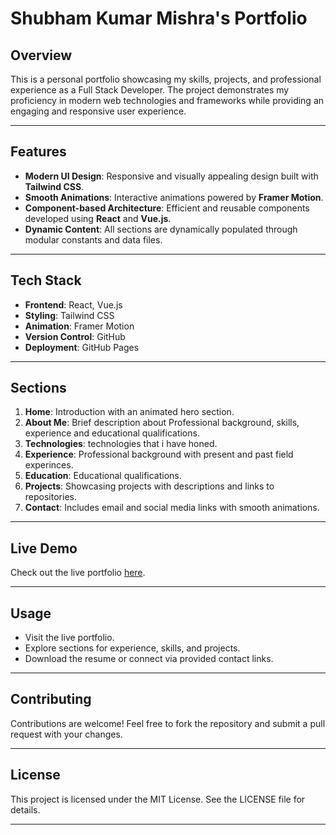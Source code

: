# Shubham Kumar Mishra's Portfolio

## Overview

This is a personal portfolio showcasing my skills, projects, and professional experience as a Full Stack Developer. The project demonstrates my proficiency in modern web technologies and frameworks while providing an engaging and responsive user experience.

---

## Features

- **Modern UI Design**: Responsive and visually appealing design built with **Tailwind CSS**.
- **Smooth Animations**: Interactive animations powered by **Framer Motion**.
- **Component-based Architecture**: Efficient and reusable components developed using **React** and **Vue.js**.
- **Dynamic Content**: All sections are dynamically populated through modular constants and data files.

---

## Tech Stack

- **Frontend**: React, Vue.js
- **Styling**: Tailwind CSS
- **Animation**: Framer Motion
- **Version Control**: GitHub
- **Deployment**: GitHub Pages

---

## Sections

1. **Home**: Introduction with an animated hero section.
2. **About Me**: Brief description about Professional background, skills, experience and educational qualifications.
3. **Technologies**: technologies that i have honed.
4. **Experience**: Professional background with present and past field experinces.
5. **Education**: Educational qualifications.
6. **Projects**: Showcasing projects with descriptions and links to repositories.
7. **Contact**: Includes email and social media links with smooth animations.

---

## Live Demo

Check out the live portfolio [here](https://your-portfolio-live-link.com).

---

## Usage

- Visit the live portfolio.
- Explore sections for experience, skills, and projects.
- Download the resume or connect via provided contact links.

---

## Contributing

Contributions are welcome! Feel free to fork the repository and submit a pull request with your changes.

---

## License

This project is licensed under the MIT License. See the LICENSE file for details.

---
